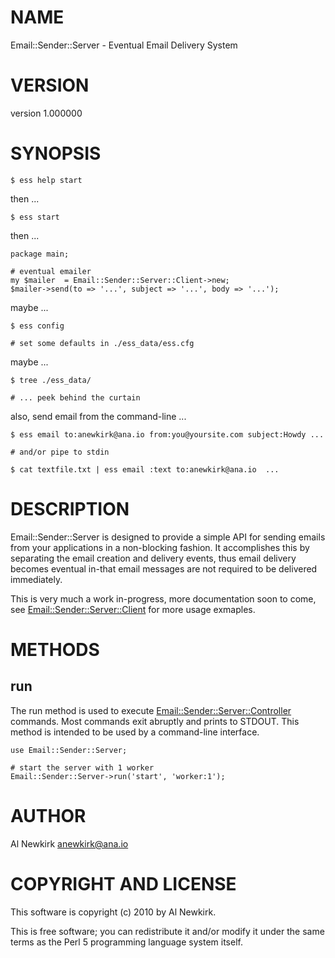 # NAME

Email::Sender::Server - Eventual Email Delivery System

# VERSION

version 1.000000

# SYNOPSIS

    $ ess help start

then ...

    $ ess start

then ...

    package main;

    # eventual emailer
    my $mailer  = Email::Sender::Server::Client->new;
    $mailer->send(to => '...', subject => '...', body => '...');

maybe ...

    $ ess config

    # set some defaults in ./ess_data/ess.cfg

maybe ...

    $ tree ./ess_data/

    # ... peek behind the curtain

also, send email from the command-line ...

    $ ess email to:anewkirk@ana.io from:you@yoursite.com subject:Howdy ...

    # and/or pipe to stdin

    $ cat textfile.txt | ess email :text to:anewkirk@ana.io  ...

# DESCRIPTION

Email::Sender::Server is designed to provide a simple API for sending emails
from your applications in a non-blocking fashion. It accomplishes this by
separating the email creation and delivery events, thus email delivery becomes
eventual in-that email messages are not required to be delivered immediately.

This is very much a work in-progress, more documentation soon to come, see
[Email::Sender::Server::Client](http://search.cpan.org/perldoc?Email::Sender::Server::Client) for more usage exmaples.

# METHODS

## run

The run method is used to execute [Email::Sender::Server::Controller](http://search.cpan.org/perldoc?Email::Sender::Server::Controller) commands.
Most commands exit abruptly and prints to STDOUT. This method is intended to be
used by a command-line interface.

    use Email::Sender::Server;

    # start the server with 1 worker
    Email::Sender::Server->run('start', 'worker:1');

# AUTHOR

Al Newkirk <anewkirk@ana.io>

# COPYRIGHT AND LICENSE

This software is copyright (c) 2010 by Al Newkirk.

This is free software; you can redistribute it and/or modify it under
the same terms as the Perl 5 programming language system itself.
